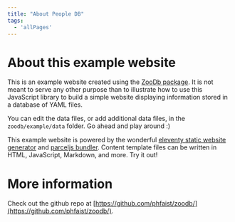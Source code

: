 ```yaml
---
title: "About People DB"
tags:
  - 'allPages'
---
```


# About this example website

This is an example website created using the [ZooDb
package](https://github.com/phfaist/zoodb).  It is not meant to serve any other
purpose than to illustrate how to use this JavaScript library to build a simple
website displaying information stored in a database of YAML files.

You can edit the data files, or add additional data files, in the
`zoodb/example/data` folder.  Go ahead and play around :)

This example website is powered by the wonderful [eleventy static website
generator](https://11ty.dev/) and [parceljs bundler](https://parceljs.org/).
Content template files can be written in HTML, JavaScript, Markdown, and more.
Try it out!


# More information

Check out the github repo at
[https://github.com/phfaist/zoodb/](https://github.com/phfaist/zoodb/).

